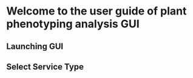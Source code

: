 Welcome to the user guide of plant phenotyping analysis GUI
===========================================================

Launching GUI
-------------



Select Service Type
-------------------
